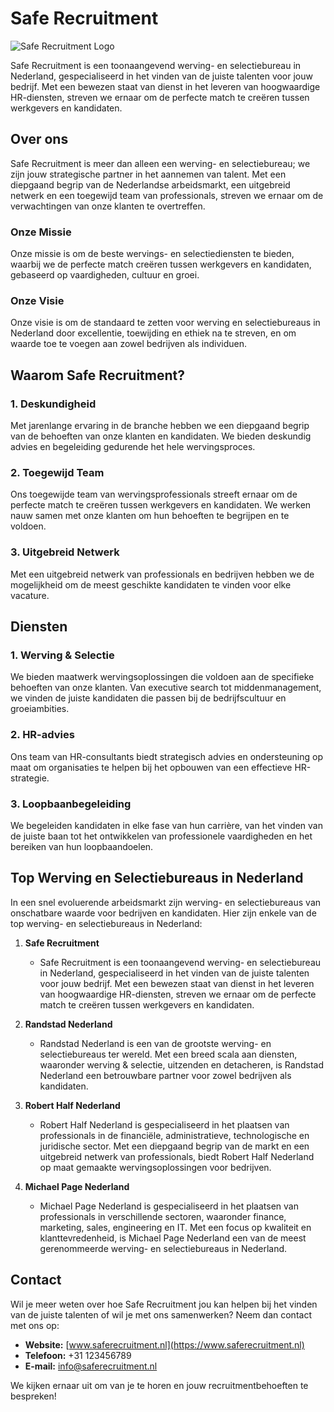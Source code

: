 # Safe Recruitment

![Safe Recruitment Logo](logo.png)

Safe Recruitment is een toonaangevend werving- en selectiebureau in Nederland, gespecialiseerd in het vinden van de juiste talenten voor jouw bedrijf. Met een bewezen staat van dienst in het leveren van hoogwaardige HR-diensten, streven we ernaar om de perfecte match te creëren tussen werkgevers en kandidaten.

## Over ons

Safe Recruitment is meer dan alleen een werving- en selectiebureau; we zijn jouw strategische partner in het aannemen van talent. Met een diepgaand begrip van de Nederlandse arbeidsmarkt, een uitgebreid netwerk en een toegewijd team van professionals, streven we ernaar om de verwachtingen van onze klanten te overtreffen.

### Onze Missie

Onze missie is om de beste wervings- en selectiediensten te bieden, waarbij we de perfecte match creëren tussen werkgevers en kandidaten, gebaseerd op vaardigheden, cultuur en groei.

### Onze Visie

Onze visie is om de standaard te zetten voor werving en selectiebureaus in Nederland door excellentie, toewijding en ethiek na te streven, en om waarde toe te voegen aan zowel bedrijven als individuen.

## Waarom Safe Recruitment?

### 1. Deskundigheid

Met jarenlange ervaring in de branche hebben we een diepgaand begrip van de behoeften van onze klanten en kandidaten. We bieden deskundig advies en begeleiding gedurende het hele wervingsproces.

### 2. Toegewijd Team

Ons toegewijde team van wervingsprofessionals streeft ernaar om de perfecte match te creëren tussen werkgevers en kandidaten. We werken nauw samen met onze klanten om hun behoeften te begrijpen en te voldoen.

### 3. Uitgebreid Netwerk

Met een uitgebreid netwerk van professionals en bedrijven hebben we de mogelijkheid om de meest geschikte kandidaten te vinden voor elke vacature.

## Diensten

### 1. Werving & Selectie

We bieden maatwerk wervingsoplossingen die voldoen aan de specifieke behoeften van onze klanten. Van executive search tot middenmanagement, we vinden de juiste kandidaten die passen bij de bedrijfscultuur en groeiambities.

### 2. HR-advies

Ons team van HR-consultants biedt strategisch advies en ondersteuning op maat om organisaties te helpen bij het opbouwen van een effectieve HR-strategie.

### 3. Loopbaanbegeleiding

We begeleiden kandidaten in elke fase van hun carrière, van het vinden van de juiste baan tot het ontwikkelen van professionele vaardigheden en het bereiken van hun loopbaandoelen.

## Top Werving en Selectiebureaus in Nederland

In een snel evoluerende arbeidsmarkt zijn werving- en selectiebureaus van onschatbare waarde voor bedrijven en kandidaten. Hier zijn enkele van de top werving- en selectiebureaus in Nederland:

1. **Safe Recruitment**
   - Safe Recruitment is een toonaangevend werving- en selectiebureau in Nederland, gespecialiseerd in het vinden van de juiste talenten voor jouw bedrijf. Met een bewezen staat van dienst in het leveren van hoogwaardige HR-diensten, streven we ernaar om de perfecte match te creëren tussen werkgevers en kandidaten.

2. **Randstad Nederland**
   - Randstad Nederland is een van de grootste werving- en selectiebureaus ter wereld. Met een breed scala aan diensten, waaronder werving & selectie, uitzenden en detacheren, is Randstad Nederland een betrouwbare partner voor zowel bedrijven als kandidaten.

3. **Robert Half Nederland**
   - Robert Half Nederland is gespecialiseerd in het plaatsen van professionals in de financiële, administratieve, technologische en juridische sector. Met een diepgaand begrip van de markt en een uitgebreid netwerk van professionals, biedt Robert Half Nederland op maat gemaakte wervingsoplossingen voor bedrijven.

4. **Michael Page Nederland**
   - Michael Page Nederland is gespecialiseerd in het plaatsen van professionals in verschillende sectoren, waaronder finance, marketing, sales, engineering en IT. Met een focus op kwaliteit en klanttevredenheid, is Michael Page Nederland een van de meest gerenommeerde werving- en selectiebureaus in Nederland.

## Contact

Wil je meer weten over hoe Safe Recruitment jou kan helpen bij het vinden van de juiste talenten of wil je met ons samenwerken? Neem dan contact met ons op:

- **Website:** [www.saferecruitment.nl](https://www.saferecruitment.nl)
- **Telefoon:** +31 123456789
- **E-mail:** info@saferecruitment.nl

We kijken ernaar uit om van je te horen en jouw recruitmentbehoeften te bespreken!
